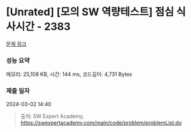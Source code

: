 # [Unrated] [모의 SW 역량테스트] 점심 식사시간 - 2383 

[문제 링크](https://swexpertacademy.com/main/code/problem/problemDetail.do?contestProbId=AV5-BEE6AK0DFAVl) 

### 성능 요약

메모리: 25,108 KB, 시간: 144 ms, 코드길이: 4,731 Bytes

### 제출 일자

2024-03-02 14:40



> 출처: SW Expert Academy, https://swexpertacademy.com/main/code/problem/problemList.do